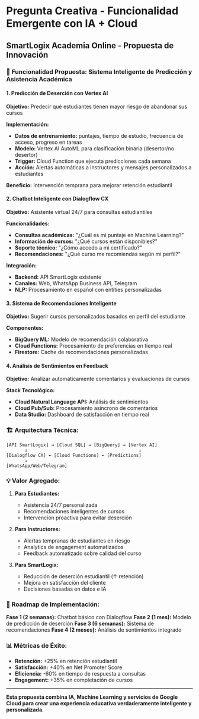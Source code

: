# Pregunta Creativa - Funcionalidad Emergente con IA + Cloud
## SmartLogix Academia Online - Propuesta de Innovación

### 🤖 **Funcionalidad Propuesta: Sistema Inteligente de Predicción y Asistencia Académica**

#### **1. Predicción de Deserción con Vertex AI**
**Objetivo:** Predecir qué estudiantes tienen mayor riesgo de abandonar sus cursos

**Implementación:**
- **Datos de entrenamiento:** puntajes, tiempo de estudio, frecuencia de acceso, progreso en tareas
- **Modelo:** Vertex AI AutoML para clasificación binaria (desertor/no desertor)
- **Trigger:** Cloud Function que ejecuta predicciones cada semana
- **Acción:** Alertas automáticas a instructores y mensajes personalizados a estudiantes

**Beneficio:** Intervención temprana para mejorar retención estudiantil

#### **2. Chatbot Inteligente con Dialogflow CX**
**Objetivo:** Asistente virtual 24/7 para consultas estudiantiles

**Funcionalidades:**
- **Consultas académicas:** "¿Cuál es mi puntaje en Machine Learning?"
- **Información de cursos:** "¿Qué cursos están disponibles?"
- **Soporte técnico:** "¿Cómo accedo a mi certificado?"
- **Recomendaciones:** "¿Qué curso me recomiendas según mi perfil?"

**Integración:**
- **Backend:** API SmartLogix existente
- **Canales:** Web, WhatsApp Business API, Telegram
- **NLP:** Procesamiento en español con entities personalizadas

#### **3. Sistema de Recomendaciones Inteligente**
**Objetivo:** Sugerir cursos personalizados basados en perfil del estudiante

**Componentes:**
- **BigQuery ML:** Modelo de recomendación colaborativa
- **Cloud Functions:** Procesamiento de preferencias en tiempo real
- **Firestore:** Cache de recomendaciones personalizadas

#### **4. Análisis de Sentimientos en Feedback**
**Objetivo:** Analizar automáticamente comentarios y evaluaciones de cursos

**Stack Tecnológico:**
- **Cloud Natural Language API:** Análisis de sentimientos
- **Cloud Pub/Sub:** Procesamiento asíncrono de comentarios
- **Data Studio:** Dashboard de satisfacción en tiempo real

### 🏗️ **Arquitectura Técnica:**

```
[API SmartLogix] → [Cloud SQL] → [BigQuery] → [Vertex AI]
       ↓                                          ↓
[Dialogflow CX] ← [Cloud Functions] ← [Predictions]
       ↓
[WhatsApp/Web/Telegram]
```

### 💡 **Valor Agregado:**

1. **Para Estudiantes:**
   - Asistencia 24/7 personalizada
   - Recomendaciones inteligentes de cursos
   - Intervención proactiva para evitar deserción

2. **Para Instructores:**
   - Alertas tempranas de estudiantes en riesgo
   - Analytics de engagement automatizados
   - Feedback automatizado sobre calidad del curso

3. **Para SmartLogix:**
   - Reducción de deserción estudiantil (↑ retención)
   - Mejora en satisfacción del cliente
   - Decisiones basadas en datos e IA

### 🚀 **Roadmap de Implementación:**

**Fase 1 (2 semanas):** Chatbot básico con Dialogflow
**Fase 2 (1 mes):** Modelo de predicción de deserción
**Fase 3 (6 semanas):** Sistema de recomendaciones
**Fase 4 (2 meses):** Análisis de sentimientos integrado

### 📊 **Métricas de Éxito:**
- **Retención:** +25% en retención estudiantil
- **Satisfacción:** +40% en Net Promoter Score
- **Eficiencia:** -60% en tiempo de respuesta a consultas
- **Engagement:** +35% en completación de cursos

---

**Esta propuesta combina IA, Machine Learning y servicios de Google Cloud para crear una experiencia educativa verdaderamente inteligente y personalizada.**